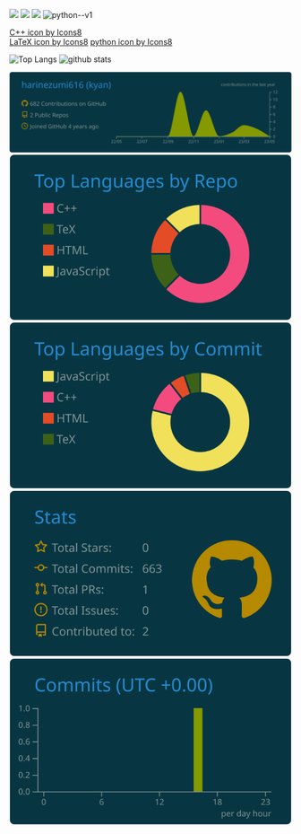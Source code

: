 <a target="_blank"> <img src="https://img.icons8.com/color/48/000000/c-plus-plus-logo.png"/> 
<a target="_blank"> <img src="https://img.icons8.com/color/48/000000/latex.png"/> 
<a target="_blank"> <img src="https://cdn.icon-icons.com/icons2/2107/PNG/512/file_type_light_tex_icon_130429.png" height="50"/> 
<a target="_blank"> <img width="48" height="48" src="https://img.icons8.com/color/48/python--v1.png" alt="python--v1"/>

  <a href="https://icons8.com/icon/40669/c++">C++ icon by Icons8</a><br>
  <a href="https://icons8.com/icon/WBooq2dInw0x/latex">LaTeX icon by Icons8</a>
  <a href="https://icons8.com/icon/WBooq2dInw0x/latex">python icon by Icons8</a>
  
<p align="left"> 
  <img alt="Top Langs" height="150px" src="https://github-readme-stats.vercel.app/api/top-langs/?username=harinezumi616&layout=compact&theme=merko" />
  <img alt="github stats" height="150px" src="https://github-readme-stats.vercel.app/api?username=harinezumi616&theme=onedark&show_icons=true" />
</p>

<!--
[![trophy](https://github-profile-trophy.vercel.app/?username=harinezumi616&theme=onedark&column=7
)](https://github.com/ryo-ma/github-profile-trophy)
-->

[![](https://raw.githubusercontent.com/harinezumi616/harinezumi616/main/profile-summary-card-output/solarized_dark/0-profile-details.svg)](https://github.com/vn7n24fzkq/github-profile-summary-cards)
[![](https://raw.githubusercontent.com/harinezumi616/harinezumi616/main/profile-summary-card-output/solarized_dark/1-repos-per-language.svg)](https://github.com/vn7n24fzkq/github-profile-summary-cards) [![](https://raw.githubusercontent.com/harinezumi616/harinezumi616/main/profile-summary-card-output/solarized_dark/2-most-commit-language.svg)](https://github.com/vn7n24fzkq/github-profile-summary-cards)
[![](https://raw.githubusercontent.com/harinezumi616/harinezumi616/main/profile-summary-card-output/solarized_dark/3-stats.svg)](https://github.com/vn7n24fzkq/github-profile-summary-cards) [![](https://raw.githubusercontent.com/harinezumi616/harinezumi616/main/profile-summary-card-output/solarized_dark/4-productive-time.svg)](https://github.com/vn7n24fzkq/github-profile-summary-cards)
